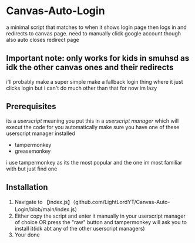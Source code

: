 # Canvas-Auto-Login
a minimal script that matches to when it shows login page then logs in and redirects to canvas page. need to manually click google account though also auto closes redirect page

## Important note: only works for kids in smuhsd as idk the other canvas ones and their redirects
i'll probably make a super simple make a fallback login thing where it just clicks login but i can't do much other than that for now im lazy

## Prerequisites

its a *userscript* meaning you put this in a *userscript manager* which will execut the code for you automatically
make sure you have one of these userscript manager installed
- tampermonkey
- greasemonkey

i use tampermonkey as its the most popular and the one im most familiar with but just find one

## Installation

1. Navigate to 【index.js】（github.com/LightLordYT/Canvas-Auto-Login/blob/main/index.js）
2. Either copy the script and enter it manually in your userscript manager of choice OR press the "raw" button and tampermonkey will ask you to install it(idk abt any of the other userscript managers)
3. Your done
